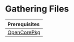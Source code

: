 # Gathering Files

| Prerequisites |
| :--- |
| [OpenCorePkg](https://github.com/acidanthera/OpenCorePkg/releases/) |

